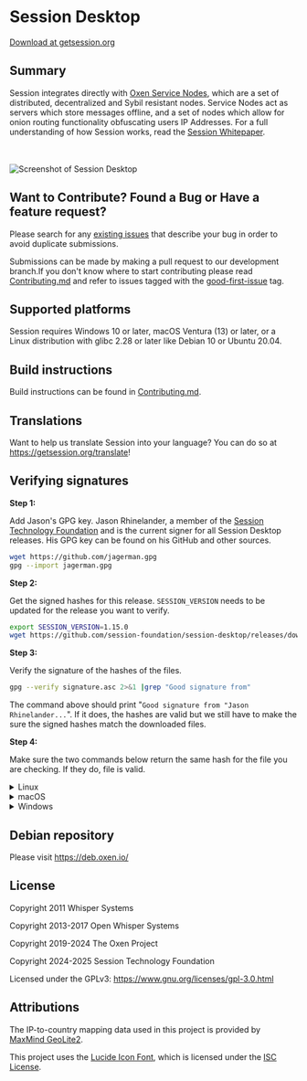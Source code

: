 # Session Desktop

[Download at getsession.org](https://getsession.org/download)

## Summary

Session integrates directly with [Oxen Service Nodes](https://docs.oxen.io/about-the-oxen-blockchain/oxen-service-nodes), which are a set of distributed, decentralized and Sybil resistant nodes. Service Nodes act as servers which store messages offline, and a set of nodes which allow for onion routing functionality obfuscating users IP Addresses. For a full understanding of how Session works, read the [Session Whitepaper](https://getsession.org/whitepaper).

<br/>
<br/>
<img src="https://i.imgur.com/ydVhH00.png" alt="Screenshot of Session Desktop" />

## Want to Contribute? Found a Bug or Have a feature request?

Please search for any [existing issues](https://github.com/session-foundation/session-desktop/issues) that describe your bug in order to avoid duplicate submissions.

Submissions can be made by making a pull request to our development branch.If you don't know where to start contributing please read [Contributing.md](CONTRIBUTING.md) and refer to issues tagged with the [good-first-issue](https://github.com/session-foundation/session-desktop/issues?q=is%3Aopen+is%3Aissue+label%3A%22good+first+issue%22) tag.

## Supported platforms

Session requires Windows 10 or later, macOS Ventura (13) or later, or a Linux distribution with glibc 2.28 or later like Debian 10 or Ubuntu 20.04.

## Build instructions

Build instructions can be found in [Contributing.md](CONTRIBUTING.md).

## Translations

Want to help us translate Session into your language? You can do so at https://getsession.org/translate!

## Verifying signatures

**Step 1:**

Add Jason's GPG key. Jason Rhinelander, a member of the [Session Technology Foundation](https://session.foundation/) and is the current signer for all Session Desktop releases. His GPG key can be found on his GitHub and other sources.

```sh
wget https://github.com/jagerman.gpg
gpg --import jagerman.gpg
```

**Step 2:**

Get the signed hashes for this release. `SESSION_VERSION` needs to be updated for the release you want to verify.

```sh
export SESSION_VERSION=1.15.0
wget https://github.com/session-foundation/session-desktop/releases/download/v$SESSION_VERSION/signature.asc
```

**Step 3:**

Verify the signature of the hashes of the files.

```sh
gpg --verify signature.asc 2>&1 |grep "Good signature from"
```

The command above should print "`Good signature from "Jason Rhinelander...`". If it does, the hashes are valid but we still have to make the sure the signed hashes match the downloaded files.

**Step 4:**

Make sure the two commands below return the same hash for the file you are checking. If they do, file is valid.

<details>
<summary>Linux</summary>

```sh
sha256sum session-desktop-linux-amd64-$SESSION_VERSION.deb
grep .deb signature.asc
```

</details>

<details>
<summary>macOS</summary>

**Apple Silicon**

```sh
sha256sum releases/session-desktop-mac-arm64-$SESSION_VERSION.dmg
grep .dmg signature.asc
```

**Intel**

```sh
sha256sum releases/session-desktop-mac-x64-$SESSION_VERSION.dmg
grep .dmg signature.asc
```

</details>

<details>
<summary>Windows</summary>

**Powershell**

```PowerShell
Get-FileHash -Algorithm SHA256 session-desktop-win-x64-$SESSION_VERSION.exe  # checksum is uppercase but should otherwise match
Select-String -Pattern ".exe" signature.asc
```

**Bash**

```sh
sha256sum session-desktop-win-x64-$SESSION_VERSION.exe
grep .exe signature.asc
```

</details>

## Debian repository

Please visit https://deb.oxen.io/

## License

Copyright 2011 Whisper Systems

Copyright 2013-2017 Open Whisper Systems

Copyright 2019-2024 The Oxen Project

Copyright 2024-2025 Session Technology Foundation

Licensed under the GPLv3: https://www.gnu.org/licenses/gpl-3.0.html

## Attributions

The IP-to-country mapping data used in this project is provided by [MaxMind GeoLite2](https://dev.maxmind.com/geoip/geolite2-free-geolocation-data).

This project uses the [Lucide Icon Font](https://lucide.dev/), which is licensed under the [ISC License](./third_party_licenses/LucideLicense.txt).
